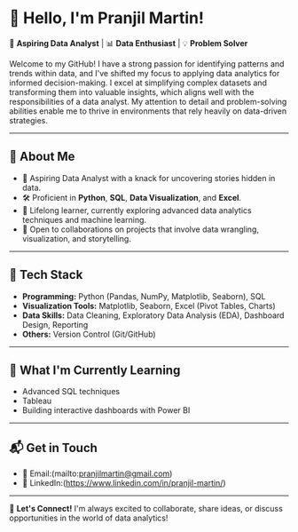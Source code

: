 # 👋 Hello, I'm Pranjil Martin!

🎯 **Aspiring Data Analyst** | 📊 **Data Enthusiast** | 💡 **Problem Solver**

Welcome to my GitHub! I have a strong passion for identifying patterns and trends within data, and I've shifted my focus to applying data analytics for informed decision-making. I excel at simplifying complex datasets and transforming them into valuable insights, which aligns well with the responsibilities of a data analyst. My attention to detail and problem-solving abilities enable me to thrive in environments that rely heavily on data-driven strategies.

---

## 💼 **About Me**

- 🌟 Aspiring Data Analyst with a knack for uncovering stories hidden in data.
- 🛠️ Proficient in **Python**, **SQL**, **Data Visualization**, and **Excel**.
- 📖 Lifelong learner, currently exploring advanced data analytics techniques and machine learning.
- 🤝 Open to collaborations on projects that involve data wrangling, visualization, and storytelling.

---

## 🧰 **Tech Stack**

- **Programming:** Python (Pandas, NumPy, Matplotlib, Seaborn), SQL
- **Visualization Tools:** Matplotlib, Seaborn, Excel (Pivot Tables, Charts)
- **Data Skills:** Data Cleaning, Exploratory Data Analysis (EDA), Dashboard Design, Reporting
- **Others:** Version Control (Git/GitHub)

---

## 🌱 **What I'm Currently Learning**

- Advanced SQL techniques
- Tableau
- Building interactive dashboards with Power BI

---

## 📬 **Get in Touch**

- 📧 Email:(mailto:pranjilmartin@gmail.com) 
- 💼 LinkedIn:(https://www.linkedin.com/in/pranjil-martin/)  
---

🙌 **Let's Connect!** I'm always excited to collaborate, share ideas, or discuss opportunities in the world of data analytics!
